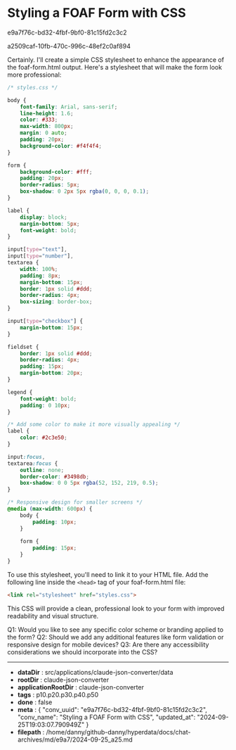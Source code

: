 # Styling a FOAF Form with CSS

e9a7f76c-bd32-4fbf-9bf0-81c15fd2c3c2

a2509caf-10fb-470c-996c-48ef2c0af894

 Certainly. I'll create a simple CSS stylesheet to enhance the appearance of the foaf-form.html output. Here's a stylesheet that will make the form look more professional:

```css
/* styles.css */

body {
    font-family: Arial, sans-serif;
    line-height: 1.6;
    color: #333;
    max-width: 800px;
    margin: 0 auto;
    padding: 20px;
    background-color: #f4f4f4;
}

form {
    background-color: #fff;
    padding: 20px;
    border-radius: 5px;
    box-shadow: 0 2px 5px rgba(0, 0, 0, 0.1);
}

label {
    display: block;
    margin-bottom: 5px;
    font-weight: bold;
}

input[type="text"],
input[type="number"],
textarea {
    width: 100%;
    padding: 8px;
    margin-bottom: 15px;
    border: 1px solid #ddd;
    border-radius: 4px;
    box-sizing: border-box;
}

input[type="checkbox"] {
    margin-bottom: 15px;
}

fieldset {
    border: 1px solid #ddd;
    border-radius: 4px;
    padding: 15px;
    margin-bottom: 20px;
}

legend {
    font-weight: bold;
    padding: 0 10px;
}

/* Add some color to make it more visually appealing */
label {
    color: #2c3e50;
}

input:focus,
textarea:focus {
    outline: none;
    border-color: #3498db;
    box-shadow: 0 0 5px rgba(52, 152, 219, 0.5);
}

/* Responsive design for smaller screens */
@media (max-width: 600px) {
    body {
        padding: 10px;
    }
    
    form {
        padding: 15px;
    }
}
```

To use this stylesheet, you'll need to link it to your HTML file. Add the following line inside the `<head>` tag of your foaf-form.html file:

```html
<link rel="stylesheet" href="styles.css">
```

This CSS will provide a clean, professional look to your form with improved readability and visual structure.

Q1: Would you like to see any specific color scheme or branding applied to the form?
Q2: Should we add any additional features like form validation or responsive design for mobile devices?
Q3: Are there any accessibility considerations we should incorporate into the CSS?

---

* **dataDir** : src/applications/claude-json-converter/data
* **rootDir** : claude-json-converter
* **applicationRootDir** : claude-json-converter
* **tags** : p10.p20.p30.p40.p50
* **done** : false
* **meta** : {
  "conv_uuid": "e9a7f76c-bd32-4fbf-9bf0-81c15fd2c3c2",
  "conv_name": "Styling a FOAF Form with CSS",
  "updated_at": "2024-09-25T19:03:07.790949Z"
}
* **filepath** : /home/danny/github-danny/hyperdata/docs/chat-archives/md/e9a7/2024-09-25_a25.md